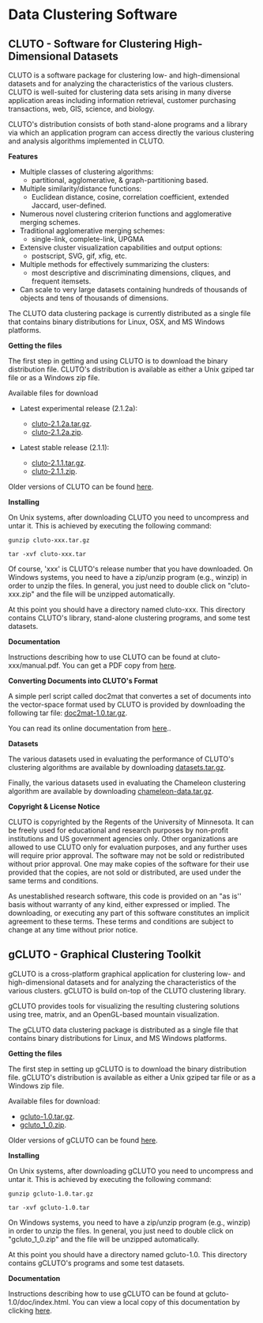 # Data Clustering Software

## CLUTO - Software for Clustering High-Dimensional Datasets

CLUTO is a software package for clustering low- and high-dimensional datasets and for
analyzing the characteristics of the various clusters. CLUTO is well-suited for
clustering data sets arising in many diverse application areas including information
retrieval, customer purchasing transactions, web, GIS, science, and biology.

CLUTO's distribution consists of both stand-alone programs and a library via which an
application program can access directly the various clustering and analysis
algorithms implemented in CLUTO.

**Features**

- Multiple classes of clustering algorithms:
  - partitional, agglomerative, & graph-partitioning based.
- Multiple similarity/distance functions:
  - Euclidean distance, cosine, correlation coefficient, extended Jaccard, user-defined.
- Numerous novel clustering criterion functions and agglomerative merging schemes.
- Traditional agglomerative merging schemes:
  - single-link, complete-link, UPGMA
- Extensive cluster visualization capabilities and output options:
  - postscript, SVG, gif, xfig, etc.
- Multiple methods for effectively summarizing the clusters:
  - most descriptive and discriminating dimensions, cliques, and frequent itemsets.
- Can scale to very large datasets containing hundreds of thousands of objects and tens of thousands of dimensions.


The CLUTO data clustering package is currently distributed as a single file that
contains binary distributions for Linux, OSX, and MS Windows platforms.


**Getting the files**

The first step in getting and using CLUTO is to download the binary distribution
file. CLUTO's distribution is available as either a Unix gziped tar file or as a
Windows zip file.

Available files for download

- Latest experimental release (2.1.2a):
  - [cluto-2.1.2a.tar.gz](/glaros/files/sw/cluto/cluto-2.1.2a.tar.gz).
  - [cluto-2.1.2a.zip](/glaros/files/sw/cluto/cluto-2.1.2a.zip). 

- Latest stable release (2.1.1):
  - [cluto-2.1.1.tar.gz](/glaros/files/sw/cluto/cluto-2.1.1.tar.gz).
  - [cluto-2.1.1.zip](/glaros/files/sw/cluto/cluto-2.1.1.zip).

Older versions of CLUTO can be found [here](/glaros/files/sw/cluto/OLD).

**Installing**

On Unix systems, after downloading CLUTO you need to uncompress and untar it. This is
achieved by executing the following command:

    gunzip cluto-xxx.tar.gz

    tar -xvf cluto-xxx.tar

Of course, 'xxx' is CLUTO's release number that you have downloaded. On Windows
systems, you need to have a zip/unzip program (e.g., winzip) in order to unzip the
files. In general, you just need to double click on "cluto-xxx.zip" and the file will
be unzipped automatically.

At this point you should have a directory named cluto-xxx. This directory contains
CLUTO's library, stand-alone clustering programs, and some test datasets.

**Documentation**

Instructions describing how to use CLUTO can be found at cluto-xxx/manual.pdf. You
can get a PDF copy from [here](/glaros/files/sw/cluto/manual.pdf).

**Converting Documents into CLUTO's Format**

A simple perl script called doc2mat that convertes a set of documents into the
vector-space format used by CLUTO is provided by downloading the following tar file:
[doc2mat-1.0.tar.gz](/glaros/files/sw/cluto/doc2mat-1.0.tar.gz).

You can read its online documentation from
[here](/glaros/files/sw/cluto/doc2mat.html)..

**Datasets**

The various datasets used in evaluating the performance of CLUTO's clustering
algorithms are available by downloading
[datasets.tar.gz](/glaros/files/sw/cluto/datasets.tar.gz).

Finally, the various datasets used in evaluating the Chameleon clustering algorithm
are available by downloading
[chameleon-data.tar.gz](/glaros/files/sw/cluto/chameleon-data.tar.gz).


**Copyright & License Notice**

CLUTO is copyrighted by the Regents of the University of Minnesota. It can be freely
used for educational and research purposes by non-profit institutions and US
government agencies only. Other organizations are allowed to use CLUTO only for
evaluation purposes, and any further uses will require prior approval. The software
may not be sold or redistributed without prior approval. One may make copies of the
software for their use provided that the copies, are not sold or distributed, are
used under the same terms and conditions.

As unestablished research software, this code is provided on an "as is'' basis
without warranty of any kind, either expressed or implied. The downloading, or
executing any part of this software constitutes an implicit agreement to these terms.
These terms and conditions are subject to change at any time without prior notice.


## gCLUTO - Graphical Clustering Toolkit

gCLUTO is a cross-platform graphical application for clustering low- and
high-dimensional datasets and for analyzing the characteristics of the various
clusters. gCLUTO is build on-top of the CLUTO clustering library.

gCLUTO provides tools for visualizing the resulting clustering solutions using tree,
matrix, and an OpenGL-based mountain visualization.

The gCLUTO data clustering package is distributed as a single file that contains
binary distributions for Linux, and MS Windows platforms.

**Getting the files**

The first step in setting up gCLUTO is to download the binary distribution file.
gCLUTO's distribution is available as either a Unix gziped tar file or as a Windows
zip file.

Available files for download:
- [gcluto-1.0.tar.gz](/glaros/files/sw/gcluto/gcluto-1.0.tar.gz).
- [gcluto_1_0.zip](/glaros/files/sw/gcluto/gcluto_1_0.zip).

Older versions of gCLUTO can be found [here](/glaros/files/sw/gcluto/OLD).

**Installing**

On Unix systems, after downloading gCLUTO you need to uncompress and untar it. This
is achieved by executing the following command:

    gunzip gcluto-1.0.tar.gz

    tar -xvf gcluto-1.0.tar

On Windows systems, you need to have a zip/unzip program (e.g., winzip) in order to
unzip the files. In general, you just need to double click on "gcluto_1_0.zip" and
the file will be unzipped automatically.

At this point you should have a directory named gcluto-1.0. This directory contains
gCLUTO's programs and some test datasets.

**Documentation**

Instructions describing how to use gCLUTO can be found at gcluto-1.0/doc/index.html.
You can view a local copy of this documentation by clicking
[here](/glaros/files/sw/cluto/manual/index.html).




